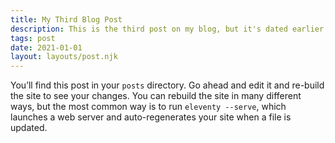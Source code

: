 ```yaml
---
title: My Third Blog Post
description: This is the third post on my blog, but it's dated earlier than the others.
tags: post
date: 2021-01-01
layout: layouts/post.njk
---
```


You’ll find this post in your `posts` directory. Go ahead and edit it and re-build the site to see your changes. You can rebuild the site in many different ways, but the most common way is to run `eleventy --serve`, which launches a web server and auto-regenerates your site when a file is updated.  